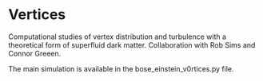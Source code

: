 # Vertices

Computational studies of vertex distribution and turbulence with a theoretical form of superfluid dark matter. Collaboration with Rob Sims and Connor Greeen.

The main simulation is available in the bose_einstein_v0rtices.py file.
